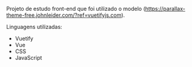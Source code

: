 Projeto de estudo front-end que foi utilizado o modelo (https://parallax-theme-free.johnleider.com/?ref=vuetifyjs.com). 

Linguagens utilizadas:
* Vuetify
* Vue
* CSS
* JavaScript

